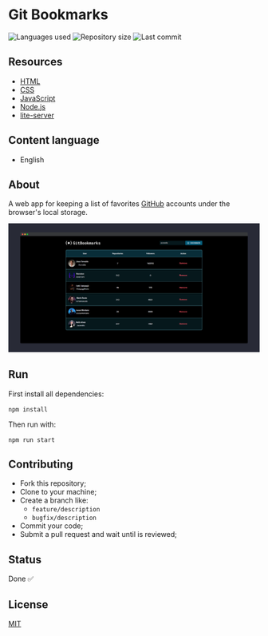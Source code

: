 # Git Bookmarks

![Languages used](https://img.shields.io/github/languages/count/isadfrn/git-bookmarks?style=flat-square)
![Repository size](https://img.shields.io/github/repo-size/isadfrn/git-bookmarks?style=flat-square)
![Last commit](https://img.shields.io/github/last-commit/isadfrn/git-bookmarks?style=flat-square)

## Resources

- [HTML](https://developer.mozilla.org/pt-BR/docs/Web/HTML)
- [CSS](https://developer.mozilla.org/pt-BR/docs/Web/CSS)
- [JavaScript](https://developer.mozilla.org/pt-BR/docs/Web/JavaScript)
- [Node.js](https://nodejs.org/)
- [lite-server](https://github.com/johnpapa/lite-server)

## Content language

- English

## About

A web app for keeping a list of favorites [GitHub](https://github.com/) accounts under the browser's local storage.

![A responsive GitHub bookmark list](./assets/img/demo.png)

## Run

First install all dependencies:

```
npm install
```

Then run with:

```
npm run start
```

## Contributing

- Fork this repository;
- Clone to your machine;
- Create a branch like:
  - `feature/description`
  - `bugfix/description`
- Commit your code;
- Submit a pull request and wait until is reviewed;

## Status

Done ✅

## License

[MIT](./LICENSE)
